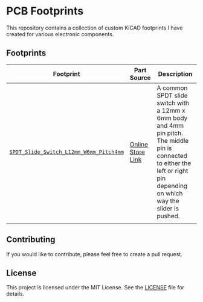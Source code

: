 # PCB Footprints

This repository contains a collection of custom KiCAD footprints I have created for various electronic components.

## Footprints

| Footprint | Part Source | Description |
| --- | --- | --- |
| [`SPDT_Slide_Switch_L12mm_W6mm_Pitch4mm`](Switches_Footprints.pretty/SPDT_Slide_Switch_L12mm_W6mm_Pitch4mm.kicad_mod) | [Online Store Link](https://www.google.com/search?q=SPDT+Slide+Switch+12x6mm) | A common SPDT slide switch with a 12mm x 6mm body and 4mm pin pitch.  The middle pin is connected to either the left or right pin depending on which way the slider is pushed. |
| <!-- Add new footprints here --> | | |

## Contributing

If you would like to contribute, please feel free to create a pull request.

## License

This project is licensed under the MIT License. See the [LICENSE](LICENSE) file for details.